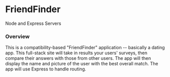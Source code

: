 # FriendFinder
Node and Express Servers

### Overview

This is a compatibility-based "FriendFinder" application -- basically a dating app. This full-stack site will take in results your users' surveys, then compare their answers with those from other users. The app will then display the name and picture of the user with the best overall match. The app will use Express to handle routing. 
